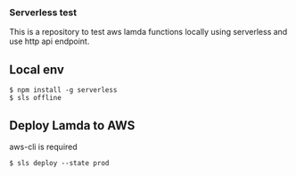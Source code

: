 ### Serverless test

This is a repository to test aws lamda functions locally using serverless and use http api endpoint.

## Local env
```
$ npm install -g serverless
$ sls offline

```

## Deploy Lamda to AWS
aws-cli is required
```
$ sls deploy --state prod
```